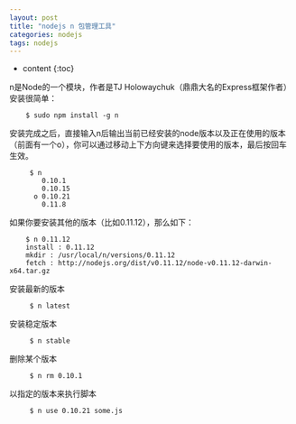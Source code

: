 ```yaml
---
layout: post
title: "nodejs n 包管理工具"
categories: nodejs
tags: nodejs
---
```


* content
{:toc}

n是Node的一个模块，作者是TJ Holowaychuk（鼎鼎大名的Express框架作者）
安装很简单：
```
    $ sudo npm install -g n
```
安装完成之后，直接输入n后输出当前已经安装的node版本以及正在使用的版本（前面有一个o），你可以通过移动上下方向键来选择要使用的版本，最后按回车生效。
```
     $ n
        0.10.1
        0.10.15
      o 0.10.21
        0.11.8
```
如果你要安装其他的版本（比如0.11.12），那么如下：
```
    $ n 0.11.12
    install : 0.11.12
    mkdir : /usr/local/n/versions/0.11.12
    fetch : http://nodejs.org/dist/v0.11.12/node-v0.11.12-darwin-x64.tar.gz
```
安装最新的版本
```
     $ n latest
```
安装稳定版本
```
     $ n stable
```
删除某个版本
```
     $ n rm 0.10.1
```
以指定的版本来执行脚本
```
     $ n use 0.10.21 some.js
```

